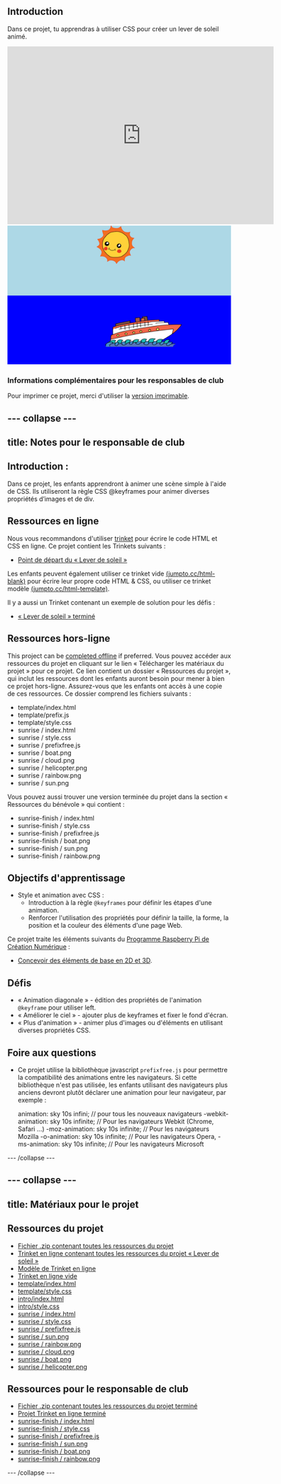 ## Introduction

Dans ce projet, tu apprendras à utiliser CSS pour créer un lever de soleil animé.

<div class="trinket">
  <iframe src="https://trinket.io/embed/html/abcc0284a3?outputOnly=true&start=result" width="600" height="400" frameborder="0" marginwidth="0" marginheight="0" allowfullscreen>
  </iframe>
  <img src="images/sunrise-final.png">
</div>

### Informations complémentaires pour les responsables de club

Pour imprimer ce projet, merci d'utiliser la [version imprimable](https://projects.raspberrypi.org/en/projects/sunrise/print).

## \--- collapse \---

## title: Notes pour le responsable de club

## Introduction :

Dans ce projet, les enfants apprendront à animer une scène simple à l'aide de CSS. Ils utiliseront la règle CSS @keyframes pour animer diverses propriétés d’images et de div.

## Ressources en ligne

Nous vous recommandons d'utiliser [trinket](https://trinket.io/) pour écrire le code HTML et CSS en ligne. Ce projet contient les Trinkets suivants :

+ [Point de départ du « Lever de soleil »](http://jumpto.cc/web-sunrise)

Les enfants peuvent également utiliser ce trinket vide [(jumpto.cc/html-blank)](http://jumpto.cc/html-blank) pour écrire leur propre code HTML & CSS, ou utiliser ce trinket modèle [(jumpto.cc/html-template)](http://jumpto.cc/html-template).

Il y a aussi un Trinket contenant un exemple de solution pour les défis :

+ [« Lever de soleil » terminé](https://trinket.io/html/abcc0284a3)

## Ressources hors-ligne

This project can be [completed offline](https://rpf.io/html-offline) if preferred. Vous pouvez accéder aux ressources du projet en cliquant sur le lien « Télécharger les matériaux du projet » pour ce projet. Ce lien contient un dossier « Ressources du projet », qui inclut les ressources dont les enfants auront besoin pour mener à bien ce projet hors-ligne. Assurez-vous que les enfants ont accès à une copie de ces ressources. Ce dossier comprend les fichiers suivants :

+ template/index.html
+ template/prefix.js
+ template/style.css
+ sunrise / index.html
+ sunrise / style.css
+ sunrise / prefixfree.js
+ sunrise / boat.png
+ sunrise / cloud.png
+ sunrise / helicopter.png
+ sunrise / rainbow.png
+ sunrise / sun.png

Vous pouvez aussi trouver une version terminée du projet dans la section « Ressources du bénévole » qui contient :

+ sunrise-finish / index.html
+ sunrise-finish / style.css
+ sunrise-finish / prefixfree.js
+ sunrise-finish / boat.png
+ sunrise-finish / sun.png
+ sunrise-finish / rainbow.png

## Objectifs d'apprentissage

+ Style et animation avec CSS : 
    + Introduction à la règle `@keyframes` pour définir les étapes d'une animation.
    + Renforcer l'utilisation des propriétés pour définir la taille, la forme, la position et la couleur des éléments d'une page Web.

Ce projet traite les éléments suivants du [Programme Raspberry Pi de Création Numérique](http://rpf.io/curriculum) :

+ [Concevoir des éléments de base en 2D et 3D](https://www.raspberrypi.org/curriculum/design/creator).

## Défis

+ « Animation diagonale » - édition des propriétés de l'animation `@keyframe` pour utiliser left.
+ « Améliorer le ciel » - ajouter plus de keyframes et fixer le fond d'écran.
+ « Plus d'animation » - animer plus d'images ou d'éléments en utilisant diverses propriétés CSS. 

## Foire aux questions

+ Ce projet utilise la bibliothèque javascript `prefixfree.js` pour permettre la compatibilité des animations entre les navigateurs. Si cette bibliothèque n'est pas utilisée, les enfants utilisant des navigateurs plus anciens devront plutôt déclarer une animation pour leur navigateur, par exemple :

    animation: sky 10s infini; // pour tous les nouveaux navigateurs
    -webkit-animation: sky 10s infinite; // Pour les navigateurs Webkit (Chrome, Safari ...)
    -moz-animation: sky 10s infinite; // Pour les navigateurs Mozilla
    -o-animation: sky 10s infinite; // Pour les navigateurs Opera,
    -ms-animation: sky 10s infinite; // Pour les navigateurs Microsoft 
    

\--- /collapse \---

## \--- collapse \---

## title: Matériaux pour le projet

## Ressources du projet

+ [Fichier .zip contenant toutes les ressources du projet](https://github.com/raspberrypilearning/sunrise/raw/master/en/resources/sunrise-project-resources.zip)
+ [Trinket en ligne contenant toutes les ressources du projet « Lever de soleil »](http://jumpto.cc/web-sunrise)
+ [Modèle de Trinket en ligne](http://jumpto.cc/trinket-template)
+ [Trinket en ligne vide](http://jumpto.cc/trinket-blank)
+ [template/index.html](https://github.com/raspberrypilearning/sunrise/raw/master/en/resources/template-index.html)
+ [template/style.css](https://github.com/raspberrypilearning/sunrise/raw/master/en/resources/template-style.css)
+ [intro/index.html](https://github.com/raspberrypilearning/sunrise/raw/master/en/resources/intro-index.html)
+ [intro/style.css](https://github.com/raspberrypilearning/sunrise/raw/master/en/resources/intro-style.css)
+ [sunrise / index.html](https://github.com/raspberrypilearning/sunrise/raw/master/en/resources/sunrise-index.html)
+ [sunrise / style.css](https://github.com/raspberrypilearning/sunrise/raw/master/en/resources/sunrise-style.css)
+ [sunrise / prefixfree.js](https://github.com/raspberrypilearning/sunrise/raw/master/en/resources/sunrise-prefixfree.js)
+ [sunrise / sun.png](https://github.com/raspberrypilearning/sunrise/raw/master/en/resources/sunrise-sun.png)
+ [sunrise / rainbow.png](https://github.com/raspberrypilearning/sunrise/raw/master/en/resources/sunrise-rainbow.png)
+ [sunrise / cloud.png](https://github.com/raspberrypilearning/sunrise/raw/master/en/resources/sunrise-cloud.png)
+ [sunrise / boat.png](https://github.com/raspberrypilearning/sunrise/raw/master/en/resources/sunrise-boat.png)
+ [sunrise / helicopter.png](https://github.com/raspberrypilearning/sunrise/raw/master/en/resources/sunrise-helicopter.png)

## Ressources pour le responsable de club

+ [Fichier .zip contenant toutes les ressources du projet terminé](https://github.com/raspberrypilearning/sunrise/raw/master/en/resources/sunrise-volunteer-resources.zip)
+ [Projet Trinket en ligne terminé](https://trinket.io/html/abcc0284a3)
+ [sunrise-finish / index.html](https://github.com/raspberrypilearning/sunrise/raw/master/en/resources/sunrise-finished-index.html)
+ [sunrise-finish / style.css](https://github.com/raspberrypilearning/sunrise/raw/master/en/resources/sunrise-finished-style.css)
+ [sunrise-finish / prefixfree.js](https://github.com/raspberrypilearning/sunrise/raw/master/en/resources/sunrise-finished-prefixfree.js)
+ [sunrise-finish / sun.png](https://github.com/raspberrypilearning/sunrise/raw/master/en/resources/sunrise-finished-sun.png)
+ [sunrise-finish / boat.png](https://github.com/raspberrypilearning/sunrise/raw/master/en/resources/sunrise-finished-boat.png)
+ [sunrise-finish / rainbow.png](https://github.com/raspberrypilearning/sunrise/raw/master/en/resources/sunrise-finished-rainbow.png)

\--- /collapse \---